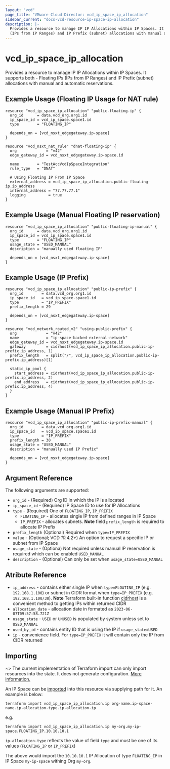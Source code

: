 ```yaml
---
layout: "vcd"
page_title: "VMware Cloud Director: vcd_ip_space_ip_allocation"
sidebar_current: "docs-vcd-resource-ip-space-ip-allocation"
description: |-
  Provides a resource to manage IP IP Allocations within IP Spaces. It supports both - Floating IPs 
  (IPs from IP Ranges) and IP Prefix (subnet) allocations with manual and automatic reservations.
---
```


# vcd\_ip\_space\_ip\_allocation

Provides a resource to manage IP IP Allocations within IP Spaces. It supports both - Floating IPs
(IPs from IP Ranges) and IP Prefix (subnet) allocations with manual and automatic reservations.


## Example Usage (Floating IP Usage for NAT rule)

```hcl
resource "vcd_ip_space_ip_allocation" "public-floating-ip" {
  org_id      = data.vcd_org.org1.id
  ip_space_id = vcd_ip_space.space1.id
  type        = "FLOATING_IP"

  depends_on = [vcd_nsxt_edgegateway.ip-space]
}

resource "vcd_nsxt_nat_rule" "dnat-floating-ip" {
  org             = "v42"
  edge_gateway_id = vcd_nsxt_edgegateway.ip-space.id

  name        = "TestAccVcdIpSpaceIntegration"
  rule_type   = "DNAT"

  # Using Floating IP From IP Space
  external_address = vcd_ip_space_ip_allocation.public-floating-ip.ip_address
  internal_address = "77.77.77.1"
  logging          = true
}
```

## Example Usage (Manual Floating IP reservation)

```hcl
resource "vcd_ip_space_ip_allocation" "public-floating-ip-manual" {
  org_id      = data.vcd_org.org1.id
  ip_space_id = vcd_ip_space.space1.id
  type        = "FLOATING_IP"
  usage_state = "USED_MANUAL"
  description = "manually used floating IP"

  depends_on = [vcd_nsxt_edgegateway.ip-space]
}
```

## Example Usage (IP Prefix)

```hcl
resource "vcd_ip_space_ip_allocation" "public-ip-prefix" {
  org_id        = data.vcd_org.org1.id
  ip_space_id   = vcd_ip_space.space1.id
  type          = "IP_PREFIX"
  prefix_length = 29

  depends_on = [vcd_nsxt_edgegateway.ip-space]
}

resource "vcd_network_routed_v2" "using-public-prefix" {
  org             = "v42"
  name            = "ip-space-backed-external-network"
  edge_gateway_id = vcd_nsxt_edgegateway.ip-space.id
  gateway         = cidrhost(vcd_ip_space_ip_allocation.public-ip-prefix.ip_address, 1)
  prefix_length   = split("/", vcd_ip_space_ip_allocation.public-ip-prefix.ip_address)[1]

  static_ip_pool {
    start_address = cidrhost(vcd_ip_space_ip_allocation.public-ip-prefix.ip_address, 2)
    end_address   = cidrhost(vcd_ip_space_ip_allocation.public-ip-prefix.ip_address, 4)
  }
}
```

## Example Usage (Manual IP Prefix)

```hcl
resource "vcd_ip_space_ip_allocation" "public-ip-prefix-manual" {
  org_id        = data.vcd_org.org1.id
  ip_space_id   = vcd_ip_space.space1.id
  type          = "IP_PREFIX"
  prefix_length = 30
  usage_state = "USED_MANUAL"
  description = "manually used IP Prefix"

  depends_on = [vcd_nsxt_edgegateway.ip-space]
}
```


## Argument Reference

The following arguments are supported:

* `org_id` - (Required) Org ID in which the IP is allocated
* `ip_space_id` - (Required) IP Space ID to use for IP Allocations
* `type` - (Required) One of `FLOATING_IP`, `IP_PREFIX`
  * `FLOATING_IP` - allocates single IP from defined ranges in IP Space
  * `IP_PREFIX` - allocates subnets. **Note** field `prefix_length` is required to allocate IP
    Prefix
* `prefix_length` (Optional) Required when `type=IP_PREFIX`
* `value` - (Optional; VCD *10.4.2+*) An option to request a specific IP or subnet from IP Space
* `usage_state` - (Optiona) Not required unless manual IP reservation is required which can be
  enabled `USED_MANUAL`
* `description` - (Optional) Can only be set when `usage_state=USED_MANUAL`

## Atribute Reference

* `ip_address` - contains either single IP when `type=FLOATING_IP` (e.g. `192.168.1.100`) or subnet
  in CIDR format when `type=IP_PREFIX` (e.g. `192.168.1.100/30`). **Note** Terraform built-in
  function [cidrhost](https://developer.hashicorp.com/terraform/language/functions/cidrhost) is a
  convenient method to getting IPs within returned CIDR
* `allocation_date` - allocation date in formated as `2023-06-07T09:57:58.721Z`
* `usage_state` - `USED` or `UNUSED` is populated by system unless set to `USED_MANUAL`
* `used_by_id` - contains entity ID that is using the IP if `usage_state=USED`
* `ip` - convenience field. For `type=IP_PREFIX` it will contain only the IP from CIDR returned

## Importing

~> The current implementation of Terraform import can only import resources into the state.
It does not generate configuration. [More information.](https://www.terraform.io/docs/import/)

An IP Space can be [imported][docs-import] into this resource via supplying path for it. An example
is below:

[docs-import]: https://www.terraform.io/docs/import/

```
terraform import vcd_ip_space_ip_allocation.ip org-name.ip-space-name.ip-allocation-type.ip-allocation-ip
```

e.g.

```
terraform import vcd_ip_space_ip_allocation.ip my-org.my-ip-space.FLOATING_IP.10.10.10.1
```

`ip-allocation-type` reflects the value of field `type` and must be one of its values (`FLOATING_IP`
or `IP_PREFIX`)

The above would import the `10.10.10.1` IP Allocation of type `FLOATING_IP` in IP Space
`my-ip-space` withing Org `my-org`.
